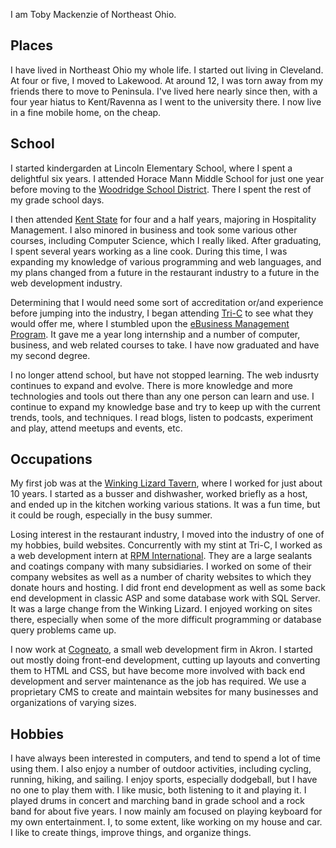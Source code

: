 I am Toby Mackenzie of Northeast Ohio.

Places
-----------
I have lived in Northeast Ohio my whole life.  I started out living in Cleveland.  At four or five, I moved to Lakewood.  At around 12, I was torn away from my friends there to move to Peninsula.  I've lived here nearly since then, with a four year hiatus to Kent/Ravenna as I went to the university there.  I now live in a fine mobile home, on the cheap.

School
-----------
I started kindergarden at Lincoln Elementary School, where I spent a delightful six years.  I attended Horace Mann Middle School for just one year before moving to the [Woodridge School District](http://www.woodridge.k12.oh.us/).  There I spent the rest of my grade school days.

I then attended [Kent State](http://www.kent.edu/index.cfm) for four and a half years, majoring in Hospitality Management.  I also minored in business and took some various other courses, including Computer Science, which I really liked.  After graduating, I spent several years working as a line cook. During this time, I was expanding my knowledge of various programming and web languages, and my plans changed from a future in the restaurant industry to a future in the web development industry.

Determining that I would need some sort of accreditation or/and experience before jumping into the industry, I began attending [Tri-C](http://tri-c.edu/) to see what they would offer me, where I stumbled upon the [eBusiness Management Program](http://www.tri-c.edu/programs/ebusiness/Pages/default.aspx).  It gave me a year long internship and a number of computer, business, and web related courses to take.  I have now graduated and have my second degree.

I no longer attend school, but have not stopped learning.  The web indusrty continues to expand and evolve.  There is more knowledge and more technologies and tools out there than any one person can learn and use.  I continue to expand my knowledge base and try to keep up with the current trends, tools, and techniques.  I read blogs, listen to podcasts, experiment and play, attend meetups and events, etc.

Occupations
-----------
My first job was at the [Winking Lizard Tavern](http://www.winkinglizard.com/data/content/), where I worked for just about 10 years.  I started as a busser and dishwasher, worked briefly as a host, and ended up in the kitchen working various stations.  It was a fun time, but it could be rough, especially in the busy summer.

Losing interest in the restaurant industry, I moved into the industry of one of my hobbies, build websites.  Concurrently with my stint at Tri-C, I worked as a web development intern at [RPM International](http://rpminc.com).  They are a large sealants and coatings company with many subsidiaries.  I worked on some of their company websites as well as a number of charity websites to which they donate hours and hosting.  I did front end development as well as some back end development in classic ASP and some database work with SQL Server.  It was a large change from the Winking Lizard.  I enjoyed working on sites there, especially when some of the more difficult programming or database query problems came up.

I now work at [Cogneato](http://cogneato.com), a small web development firm in Akron.  I started out mostly doing front-end development, cutting up layouts and converting them to HTML and CSS, but have become more involved with back end development and server maintenance as the job has required.  We use a proprietary CMS to create and maintain websites for many businesses and organizations of varying sizes.

Hobbies
-------
I have always been interested in computers, and tend to spend a lot of time using them.  I also enjoy a number of outdoor activities, including cycling, running, hiking, and sailing.  I enjoy sports, especially dodgeball, but I have no one to play them with.  I like music, both listening to it and playing it.  I played drums in concert and marching band in grade school and a rock band for about five years.  I now mainly am focused on playing keyboard for my own entertainment.  I, to some extent, like working on my house and car.  I like to create things, improve things, and organize things.
